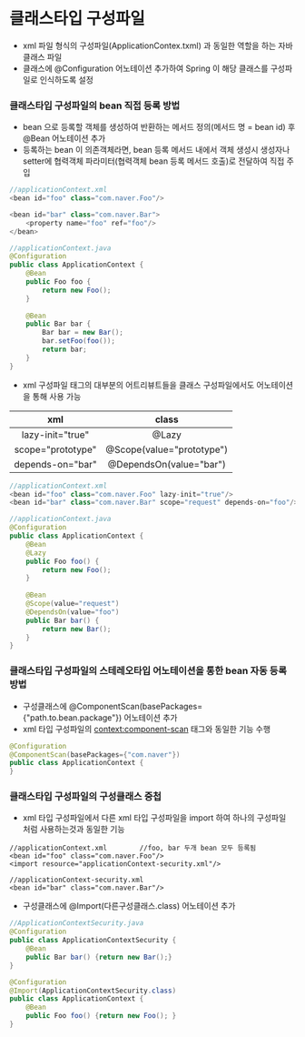 # 클래스타입 구성파일
* xml 파일 형식의 구성파일(ApplicationContex.txml) 과 동일한 역할을 하는 자바 클래스 파일
* 클래스에 @Configuration 어노테이션 추가하여 Spring 이 해당 클래스를 구성파일로 인식하도록 설정

### 클래스타입 구성파일의 bean 직접 등록 방법
* bean 으로 등록할 객체를 생성하여 반환하는 메서드 정의(메서드 명 = bean id) 후 @Bean 어노테이션 추가
* 등록하는 bean 이 의존객체라면, bean 등록 메서드 내에서 객체 생성시 생성자나 setter에 협력객체 파라미터(협력객체 bean 등록 메서드 호출)로 전달하여 직접 주입
```java
//applicationContext.xml
<bean id="foo" class="com.naver.Foo"/>

<bean id="bar" class="com.naver.Bar">
	<property name="foo" ref="foo"/>
</bean>

//applicationContext.java
@Configuration
public class ApplicationContext {
	@Bean
	public Foo foo {
		return new Foo();
	}
	
	@Bean
	public Bar bar {
		Bar bar = new Bar();
		bar.setFoo(foo());
		return bar;
	}
}
```
* xml 구성파일 <bean> 태그의 대부분의 어트리뷰트들을 클래스 구성파일에서도 어노테이션을 통해 사용 가능

| xml | class |
|:---:|:------:|
|lazy-init="true"|@Lazy|
|scope="prototype"|@Scope(value="prototype")|
|depends-on="bar"|@DependsOn(value="bar")|

```java
//applicationContext.xml
<bean id="foo" class="com.naver.Foo" lazy-init="true"/>
<bean id="bar" class="com.naver.Bar" scope="request" depends-on="foo"/>

//applicationContext.java
@Configuration
public class ApplicationContext {
	@Bean
	@Lazy
	public Foo foo() {
		return new Foo();
	}
	
	@Bean
	@Scope(value="request")
	@DependsOn(value="foo")
	public Bar bar() {
		return new Bar();
	}
}
```

### 클래스타입 구성파일의 스테레오타입 어노테이션을 통한 bean 자동 등록 방법
* 구성클래스에 @ComponentScan(basePackages={"path.to.bean.package"}) 어노테이션 추가
* xml 타입 구성파일의 <context:component-scan> 태그와 동일한 기능 수행
```java
@Configuration
@ComponentScan(basePackages={"com.naver"})
public class ApplicationContext {
}
```

### 클래스타입 구성파일의 구성클래스 중첩
* xml 타입 구성파일에서 다른 xml 타입 구성파일을 import 하여 하나의 구성파일 처럼 사용하는것과 동일한 기능
```
//applicationContext.xml		//foo, bar 두개 bean 모두 등록됨
<bean id="foo" class="com.naver.Foo"/>
<import resource="applicationContext-security.xml"/>

//applicationContext-security.xml
<bean id="bar" class="com.naver.Bar"/>
```
* 구성클래스에 @Import(다른구성클래스.class) 어노테이션 추가
```java
//ApplicationContextSecurity.java
@Configuration
public class ApplicationContextSecurity {
	@Bean
	public Bar bar() {return new Bar();}
} 

@Configuration
@Import(ApplicationContextSecurity.class)
public class ApplicationContext {
	@Bean
	public Foo foo() {return new Foo(); }
}
```